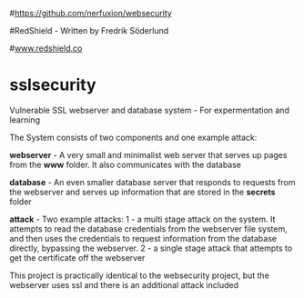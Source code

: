 #https://github.com/nerfuxion/websecurity

#RedShield - Written by Fredrik Söderlund

#www.redshield.co

# sslsecurity
Vulnerable SSL webserver and database system - For expermentation and learning

The System consists of two components and one example attack:

**webserver** - A very small and minimalist web server that serves up pages from the **www** folder. It also communicates with the database

**database** - An even smaller database server that responds to requests from the webserver and serves up information that are stored in the **secrets** folder

**attack** - Two example attacks:
1 - a multi stage attack on the system. It attempts to read the database credentials from the webserver file system, and then uses the credentials to request information from the database directly, bypassing the webserver.
2 - a single stage attack that attempts to get the certificate off the webserver

This project is practically identical to the websecurity project, but the webserver uses ssl and there is an additional attack included
